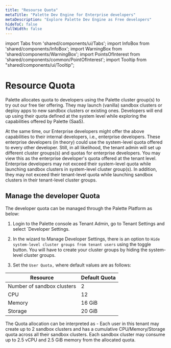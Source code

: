 ```yaml
---
title: "Resourse Quota"
metaTitle: "Palette Dev Engine for Enterprise developers"
metaDescription: "Explore Palette Dev Engine as Free developers"
hideToC: false
fullWidth: false
---
```


import Tabs from 'shared/components/ui/Tabs';
import InfoBox from 'shared/components/InfoBox';
import WarningBox from 'shared/components/WarningBox';
import PointsOfInterest from 'shared/components/common/PointOfInterest';
import Tooltip from "shared/components/ui/Tooltip";



# Resource Quota

Palette allocates quota to developers using the Palette cluster group(s) to try out our free tier offering. They may launch (vanilla) sandbox clusters or deploy apps to new sandbox clusters or existing ones. Developers will end up using their quota defined at the system level while exploring the capabilities offered by Palette (SaaS). 


At the same time, our Enterprise developers might offer the above capabilities to their internal developers, i.e., enterprise developers. These enterprise developers (in theory) could use the system-level quota offered to every other developer. Still, in all likelihood, the tenant admin will set up different cluster groups(s) and quotas for enterprise developers. You may view this as the enterprise developer's quota offered at the tenant level.
Enterprise developers may not exceed their system-level quota while launching sandbox clusters in system-level cluster group(s). In addition, they may not exceed their tenant-level quota while launching sandbox clusters in their tenant-level cluster groups.

## Manage the developer Quota

The developer quota can be managed through the Palette Platform as below:

1. Login to the Palette console as Tenant Admin, go to Tenant Settings and select `Developer Settings.


2. In the wizard to Manage Developer Settings, there is an option to `Hide system-level cluster groups from tenant users` using the toggle button. You will have to create your cluster groups by hiding the system-level cluster groups.


3. Set the `User Quota,` where default values are as follows:

|Resource|Default Quota|
|--------|-------------|
|Number of sandbox clusters| 2|
|CPU|12|
|Memory| 16 GiB|
|Storage| 20 GiB|

<InfoBox>
The Quota allocation can be interpreted as - Each user in this tenant may create up to 2 sandbox clusters and has a cumulative CPU/Memory/Storage quota across all their sandbox clusters. Each sandbox cluster may consume up to 2.5 vCPU and 2.5 GiB memory from the allocated quota.
</InfoBox>

<br />

